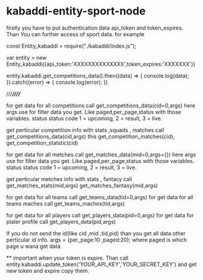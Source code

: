 # kabaddi-entity-sport-node
firstly you have to put authentication data api_token and token_expires. Than You can further access of sport data.
for example

const Entity_kabaddi = require("./kabaddi/index.js");

var entity = new Entity_kabaddi({api_token:'XXXXXXXXXXXXXX',token_expires:'XXXXXXX'})

entity.kabaddi.get_competitions_data().then((data) => {
    console.log(data);
  }).catch((error) => {
    console.log(error);
  })
  
 ///*****////*****

for get data for all competitions call get_competitions_data(cid=0,args)
here args use for filter data you get. Like paged,per_page,status with those variables.
status status code 1 = upcoming, 2 = result, 3 = live.

get perticular competition info with stats ,squads , matches call get_competitions_data(cid,args)
this get_competition_matches(cid), get_competition_statstic(cid)

for get data for all metches call get_matches_data(mid=0,args={})
here args use for filter data you get. Like paged,per_page,status with those variables.
status status code 1 = upcoming, 2 = result, 3 = live.

get perticular metches info with stats  , fantacy call get_matches_stats(mid,args) get_matches_fantasy(mid,args)

for get data for all teams call get_teams_data(tid=0,args)
for get data for all teams maches call get_teams_maches(tid,args)

for get data for all players call get_players_data(pid=0,args)
for get data for plater profile call get_players_data(pid,args)

If you do not send the id(like cid ,mid ,tid,pid) than you get all data other perticular id info.
args = {per_page:10 ,paged:20); where paged is which page u wana get data

** important when your token is expire. Than call entity.kabaddi.update_token('YOUR_API_KEY','YOUR_SECRET_KEY') and get new token and expire copy them.

